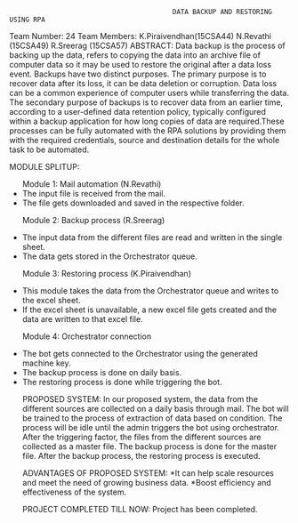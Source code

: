                                              DATA BACKUP AND RESTORING USING RPA
Team Number: 24
Team Members: K.Piraivendhan(15CSA44)</li>
              N.Revathi     (15CSA49)
              R.Sreerag     (15CSA57)
 ABSTRACT:
Data backup is the process of backing up the data, refers to copying the data into an archive file of computer data so it may be used to restore the original after a data loss event. Backups have two distinct purposes. The primary purpose is to recover data after its loss, it can be data deletion or corruption. Data loss can be a common experience of computer users while transferring the data. 
The secondary purpose of backups is to recover data from an earlier time, according to a user-defined data retention policy, typically configured within a backup application for how long copies of data are required.These processes can be fully automated with the RPA solutions by providing them with the required credentials, source and destination details for the whole task to be automated. 

MODULE SPLITUP:
<ul>Module 1: Mail automation    (N.Revathi)
  <li>The input file is received from the mail.</li>
  <li>The file gets downloaded and saved in the respective folder.</li>
  
Module 2: Backup process     (R.Sreerag)
  <li>The input data from the different files are read and written in the single sheet.</li>
  <li>The data gets stored in the Orchestrator queue.</li>
  
Module 3: Restoring process  (K.Piraivendhan)
  <li>This module takes the data from the Orchestrator queue and writes to the excel sheet.</li>
  <li>If the excel sheet is unavailable, a new excel file gets created and the data are written to that excel file.</li>
  
Module 4: Orchestrator connection
  <li>The bot gets connected to the Orchestrator using the generated machine key.</li>
  <li>The backup process is done on daily basis.</li>
  <li>The restoring process is done while triggering the bot.</li>

PROPOSED SYSTEM:
In our proposed system, the data from the different sources are collected on a daily basis through mail. The bot will be trained to the process of extraction of data based on condition. The process will be idle until the admin triggers the bot using orchestrator. After the triggering factor, the files from the different sources are collected as a master file. The backup process is done for the master file.
After the backup process, the restoring process is executed.

ADVANTAGES OF PROPOSED SYSTEM:
*It can help scale resources and meet the need of growing business data.
*Boost efficiency and effectiveness of the system.

PROJECT COMPLETED TILL NOW:
Project has been completed.
